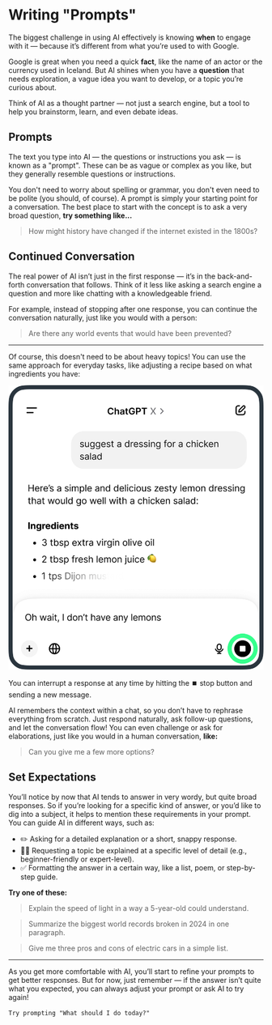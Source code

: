 # Writing "Prompts"
The biggest challenge in using AI effectively is knowing **when** to engage with it — because it’s different from what you’re used to with Google.

Google is great when you need a quick **fact**, like the name of an actor or the currency used in Iceland. But AI shines when you have a **question** that needs exploration, a vague idea you want to develop, or a topic you’re curious about.

Think of AI as a thought partner — not just a search engine, but a tool to help you brainstorm, learn, and even debate ideas.

## Prompts
The text you type into AI — the questions or instructions you ask — is known as a "prompt". These can be as vague or complex as you like, but they generally resemble questions or instructions.

You don't need to worry about spelling or grammar, you don't even need to be polite (you should, of course). A prompt is simply your starting point for a conversation. The best place to start with the concept is to ask a very broad question, **try something like...**

> How might history have changed if the internet existed in the 1800s?

## Continued Conversation
The real power of AI isn’t just in the first response — it’s in the back-and-forth conversation that follows. Think of it less like asking a search engine a question and more like chatting with a knowledgeable friend.

For example, instead of stopping after one response, you can continue the conversation naturally, just like you would with a person:

> Are there any world events that would have been prevented?

***

Of course, this doesn't need to be about heavy topics! You can use the same approach for everyday tasks, like adjusting a recipe based on what ingredients you have:

![Follow on conversations](./assets/images/follow-on-conversations.png)

You can interrupt a response at any time by hitting the ⏹️ stop button and sending a new message.

AI remembers the context within a chat, so you don’t have to rephrase everything from scratch. Just respond naturally, ask follow-up questions, and let the conversation flow! You can even challenge or ask for elaborations, just like you would in a human conversation, **like:**

> Can you give me a few more options?

## Set Expectations
You’ll notice by now that AI tends to answer in very wordy, but quite broad responses. So if you’re looking for a specific kind of answer, or you’d like to dig into a subject, it helps to mention these requirements in your prompt. You can guide AI in different ways, such as:

- ✏️ Asking for a detailed explanation or a short, snappy response.
- 👶🏼 Requesting a topic be explained at a specific level of detail (e.g., beginner-friendly or expert-level).
- ✅ Formatting the answer in a certain way, like a list, poem, or step-by-step guide.

**Try one of these:**

> Explain the speed of light in a way a 5-year-old could understand.

> Summarize the biggest world records broken in 2024 in one paragraph.

> Give me three pros and cons of electric cars in a simple list.

***

As you get more comfortable with AI, you’ll start to refine your prompts to get better responses. But for now, just remember — if the answer isn’t quite what you expected, you can always adjust your prompt or ask AI to try again!

```
Try prompting "What should I do today?"
```
